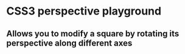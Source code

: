 # CSS3 perspective playground

## Allows you to modify a square by rotating its perspective along different axes
